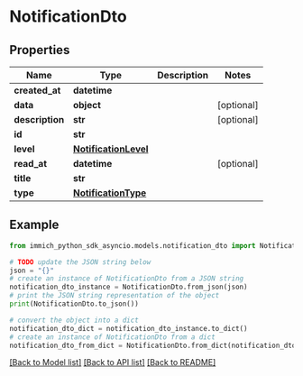 # NotificationDto


## Properties

Name | Type | Description | Notes
------------ | ------------- | ------------- | -------------
**created_at** | **datetime** |  | 
**data** | **object** |  | [optional] 
**description** | **str** |  | [optional] 
**id** | **str** |  | 
**level** | [**NotificationLevel**](NotificationLevel.md) |  | 
**read_at** | **datetime** |  | [optional] 
**title** | **str** |  | 
**type** | [**NotificationType**](NotificationType.md) |  | 

## Example

```python
from immich_python_sdk_asyncio.models.notification_dto import NotificationDto

# TODO update the JSON string below
json = "{}"
# create an instance of NotificationDto from a JSON string
notification_dto_instance = NotificationDto.from_json(json)
# print the JSON string representation of the object
print(NotificationDto.to_json())

# convert the object into a dict
notification_dto_dict = notification_dto_instance.to_dict()
# create an instance of NotificationDto from a dict
notification_dto_from_dict = NotificationDto.from_dict(notification_dto_dict)
```
[[Back to Model list]](../README.md#documentation-for-models) [[Back to API list]](../README.md#documentation-for-api-endpoints) [[Back to README]](../README.md)


